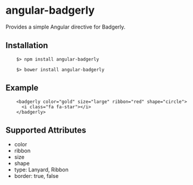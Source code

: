# angular-badgerly
Provides a simple Angular directive for Badgerly.

## Installation
```
    $> npm install angular-badgerly
```
```
    $> bower install angular-badgerly
```

## Example
```
    <badgerly color="gold" size="large" ribbon="red" shape="circle">
      <i class="fa fa-star"></i>
    </badgerly>
```

## Supported Attributes
- color
- ribbon
- size
- shape
- type: Lanyard, Ribbon
- border: true, false